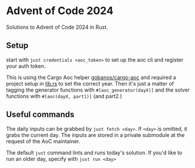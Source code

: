 # Advent of Code 2024

Solutions to Advent of Code 2024 in Rust.

## Setup

start with `just credentials <aoc_token>` to set up the aoc cli and register your auth token.

This is using the Cargo Aoc helper [gobanos/cargo-aoc](https://github.com/gobanos/cargo-aoc) and required a project
setup in [lib.rs](src/lib.rs) to set the correct year. Then it's just a matter of tagging the generator functions with
`#[aoc_generator(dayX)]` and the solver functions with `#[aoc(dayX, part1)]` (and part2.)

## Useful commands

The daily inputs can be grabbed by `just fetch <day>`. If `<day>` is omitted, it grabs the current day. The inputs are
stored in a private submodule at the request of the AoC maintainer.

The default `just` command lints and runs today's solution. If you'd like to run an older day, specify with `just run <day>`
